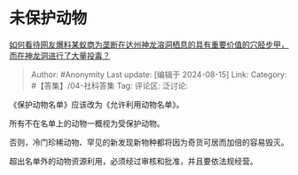 # 未保护动物
[如何看待网友爆料某蚁商为垄断在达州神龙溶洞栖息的具有重要价值的穴胫步甲，而在神龙洞进行了大量投毒？](https://www.zhihu.com/question/664306989/answer/3595426571)

> Author: #Anonymity
> Last update: [编辑于 2024-08-15]
> Link:
> Category: #【答集】/04-社科答集 
> Tag: 
> 评论区:
> 泛讨论:

《保护动物名单》应该改为《允许利用动物名单》。

所有不在名单上的动物一概视为受保护动物。

否则，冷门珍稀动物、罕见的新发现新物种都将因为奇货可居而加倍的容易毁灭。

超出名单外的动物资源利用，必须经过审核和批准，并且要依法规经营。